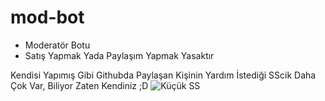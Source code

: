 # mod-bot
- Moderatör Botu
- Satış Yapmak Yada Paylaşım Yapmak Yasaktır


Kendisi Yapımış Gibi Githubda Paylaşan Kişinin Yardım İstediği SScik
Daha Çok Var, Biliyor Zaten Kendiniz ;D
![Küçük SS](https://cdn.discordapp.com/attachments/803637125839847494/813534265538904164/unknown.png)
